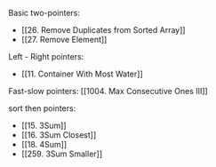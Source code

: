 
Basic two-pointers:
- [[26. Remove Duplicates from Sorted Array]]
- [[27. Remove Element]]

Left - Right pointers:
- [[11. Container With Most Water]]

Fast-slow pointers:
[[1004. Max Consecutive Ones III]]

sort then pointers:
- [[15. 3Sum]]
- [[16. 3Sum Closest]]
- [[18. 4Sum]]
- [[259. 3Sum Smaller]]


